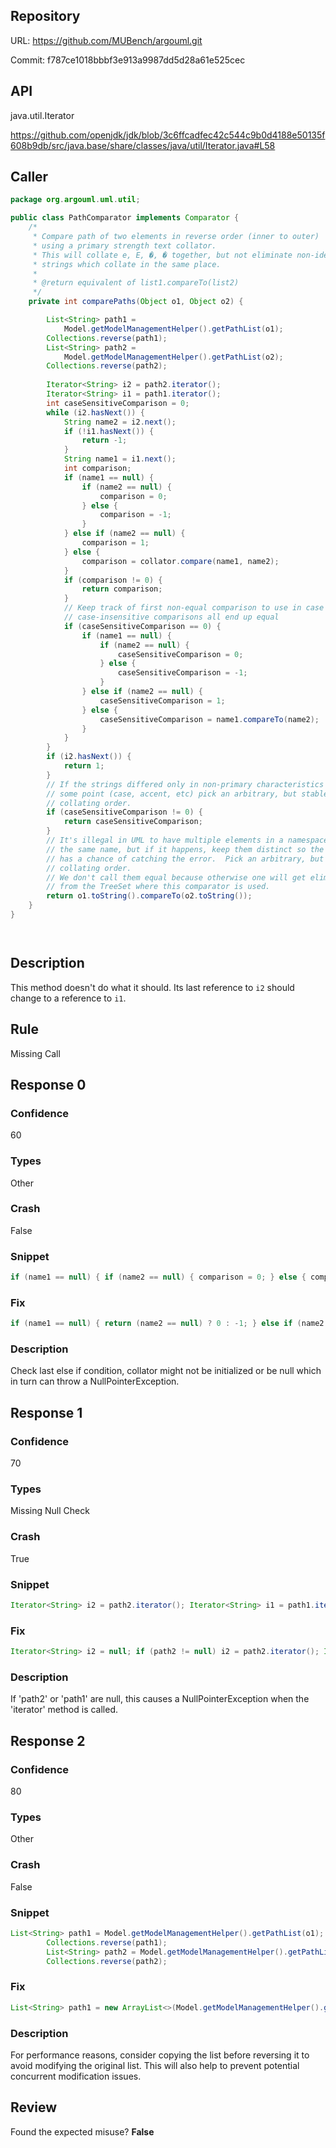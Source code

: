 ## Repository

URL: https://github.com/MUBench/argouml.git

Commit: f787ce1018bbbf3e913a9987dd5d28a61e525cec

## API

java.util.Iterator

https://github.com/openjdk/jdk/blob/3c6ffcadfec42c544c9b0d4188e50135f608b9db/src/java.base/share/classes/java/util/Iterator.java#L58

## Caller

```java
package org.argouml.uml.util;

public class PathComparator implements Comparator {
    /*
     * Compare path of two elements in reverse order (inner to outer)
     * using a primary strength text collator. 
     * This will collate e, E, �, � together, but not eliminate non-identical
     * strings which collate in the same place.
     * 
     * @return equivalent of list1.compareTo(list2)
     */
    private int comparePaths(Object o1, Object o2) {

        List<String> path1 = 
            Model.getModelManagementHelper().getPathList(o1);
        Collections.reverse(path1);
        List<String> path2 = 
            Model.getModelManagementHelper().getPathList(o2);
        Collections.reverse(path2);
        
        Iterator<String> i2 = path2.iterator();
        Iterator<String> i1 = path1.iterator();
        int caseSensitiveComparison = 0;
        while (i2.hasNext()) {
            String name2 = i2.next();
            if (!i1.hasNext()) {
                return -1;
            }
            String name1 = i1.next();
            int comparison;
            if (name1 == null) {
                if (name2 == null) {
                    comparison = 0; 
                } else {
                    comparison = -1;
                }
            } else if (name2 == null) {
                comparison = 1;
            } else {
                comparison = collator.compare(name1, name2);
            }
            if (comparison != 0) {
                return comparison;
            }
            // Keep track of first non-equal comparison to use in case the
            // case-insensitive comparisons all end up equal
            if (caseSensitiveComparison == 0) {
                if (name1 == null) {
                    if (name2 == null) {
                        caseSensitiveComparison = 0;
                    } else {
                        caseSensitiveComparison = -1;
                    }
                } else if (name2 == null) {
                    caseSensitiveComparison = 1;
                } else {
                    caseSensitiveComparison = name1.compareTo(name2);
                }
            }
        }
        if (i2.hasNext()) {
            return 1;
        }
        // If the strings differed only in non-primary characteristics at
        // some point (case, accent, etc) pick an arbitrary, but stable, 
        // collating order.
        if (caseSensitiveComparison != 0) {
            return caseSensitiveComparison;
        }
        // It's illegal in UML to have multiple elements in a namespace with
        // the same name, but if it happens, keep them distinct so the user
        // has a chance of catching the error.  Pick an arbitrary, but stable,
        // collating order.
        // We don't call them equal because otherwise one will get eliminated
        // from the TreeSet where this comparator is used.
        return o1.toString().compareTo(o2.toString());
    }
}




```

## Description

This method doesn't do what it should. Its last reference to `i2` should change to a reference to `i1`.


## Rule

Missing Call

## Response 0

### Confidence

60

### Types

Other

### Crash

False

### Snippet

```java
if (name1 == null) { if (name2 == null) { comparison = 0; } else { comparison = -1; } } else if (name2 == null) { comparison = 1; } else { comparison = collator.compare(name1, name2); }
```

### Fix

```java
if (name1 == null) { return (name2 == null) ? 0 : -1; } else if (name2 == null) { return 1; } else { return collator.compare(name1, name2); }
```

### Description

Check last else if condition, collator might not be initialized or be null which in turn can throw a NullPointerException.

## Response 1

### Confidence

70

### Types

Missing Null Check

### Crash

True

### Snippet

```java
Iterator<String> i2 = path2.iterator(); Iterator<String> i1 = path1.iterator();
```

### Fix

```java
Iterator<String> i2 = null; if (path2 != null) i2 = path2.iterator(); Iterator<String> i1 = null; if (path1 != null) i1 = path1.iterator();
```

### Description

If 'path2' or 'path1' are null, this causes a NullPointerException when the 'iterator' method is called.

## Response 2

### Confidence

80

### Types

Other

### Crash

False

### Snippet

```java
List<String> path1 = Model.getModelManagementHelper().getPathList(o1);
        Collections.reverse(path1);
        List<String> path2 = Model.getModelManagementHelper().getPathList(o2);
        Collections.reverse(path2);
```

### Fix

```java
List<String> path1 = new ArrayList<>(Model.getModelManagementHelper().getPathList(o1)); Collections.reverse(path1); List<String> path2 = new ArrayList<>(Model.getModelManagementHelper().getPathList(o2)); Collections.reverse(path2);
```

### Description

For performance reasons, consider copying the list before reversing it to avoid modifying the original list. This will also help to prevent potential concurrent modification issues.

## Review

Found the expected misuse? **False**


